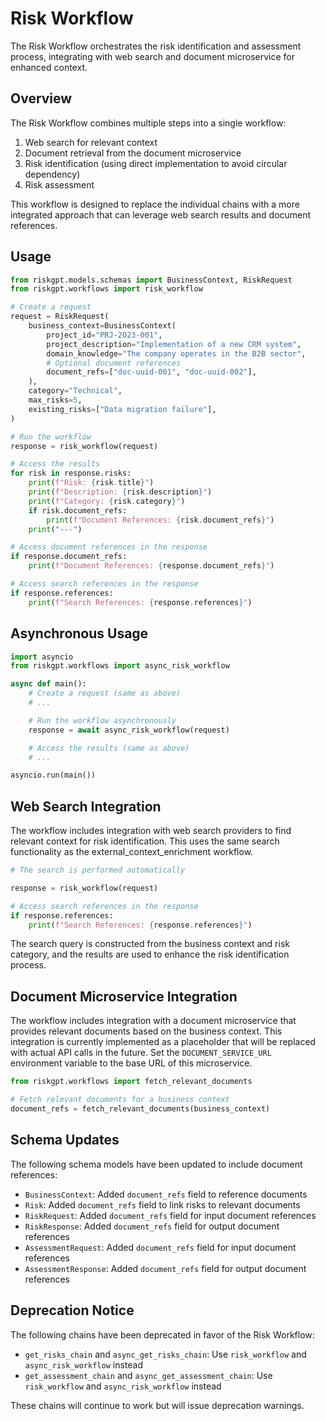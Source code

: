 # Risk Workflow

The Risk Workflow orchestrates the risk identification and assessment process, integrating with web search and document microservice for enhanced context.

## Overview

The Risk Workflow combines multiple steps into a single workflow:

1. Web search for relevant context
2. Document retrieval from the document microservice
3. Risk identification (using direct implementation to avoid circular dependency)
4. Risk assessment


This workflow is designed to replace the individual chains with a more integrated approach that can leverage web search results and document references.

## Usage

```python
from riskgpt.models.schemas import BusinessContext, RiskRequest
from riskgpt.workflows import risk_workflow

# Create a request
request = RiskRequest(
    business_context=BusinessContext(
        project_id="PRJ-2023-001",
        project_description="Implementation of a new CRM system",
        domain_knowledge="The company operates in the B2B sector",
        # Optional document references
        document_refs=["doc-uuid-001", "doc-uuid-002"],
    ),
    category="Technical",
    max_risks=5,
    existing_risks=["Data migration failure"],
)

# Run the workflow
response = risk_workflow(request)

# Access the results
for risk in response.risks:
    print(f"Risk: {risk.title}")
    print(f"Description: {risk.description}")
    print(f"Category: {risk.category}")
    if risk.document_refs:
        print(f"Document References: {risk.document_refs}")
    print("---")

# Access document references in the response
if response.document_refs:
    print(f"Document References: {response.document_refs}")

# Access search references in the response
if response.references:
    print(f"Search References: {response.references}")
```

## Asynchronous Usage

```python
import asyncio
from riskgpt.workflows import async_risk_workflow

async def main():
    # Create a request (same as above)
    # ...

    # Run the workflow asynchronously
    response = await async_risk_workflow(request)

    # Access the results (same as above)
    # ...

asyncio.run(main())
```

## Web Search Integration

The workflow includes integration with web search providers to find relevant context for risk identification. This uses the same search functionality as the external_context_enrichment workflow.

```python
# The search is performed automatically

response = risk_workflow(request)

# Access search references in the response
if response.references:
    print(f"Search References: {response.references}")
```

The search query is constructed from the business context and risk category, and the results are used to enhance the risk identification process.

## Document Microservice Integration


The workflow includes integration with a document microservice that provides relevant documents based on the business context. This integration is currently implemented as a placeholder that will be replaced with actual API calls in the future. Set the `DOCUMENT_SERVICE_URL` environment variable to the base URL of this microservice.

```python
from riskgpt.workflows import fetch_relevant_documents

# Fetch relevant documents for a business context
document_refs = fetch_relevant_documents(business_context)
```

## Schema Updates

The following schema models have been updated to include document references:

- `BusinessContext`: Added `document_refs` field to reference documents
- `Risk`: Added `document_refs` field to link risks to relevant documents
- `RiskRequest`: Added `document_refs` field for input document references
- `RiskResponse`: Added `document_refs` field for output document references
- `AssessmentRequest`: Added `document_refs` field for input document references
- `AssessmentResponse`: Added `document_refs` field for output document references

## Deprecation Notice

The following chains have been deprecated in favor of the Risk Workflow:

- `get_risks_chain` and `async_get_risks_chain`: Use `risk_workflow` and `async_risk_workflow` instead
- `get_assessment_chain` and `async_get_assessment_chain`: Use `risk_workflow` and `async_risk_workflow` instead

These chains will continue to work but will issue deprecation warnings.
